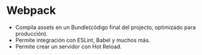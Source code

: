 # Webpack

- Compila assets en un Bundle(código final del projecto, optimizado para producción).
- Permite integración con ESLint, Babel y muchos más.
- Permite crear un servidor con Hot Reload.
